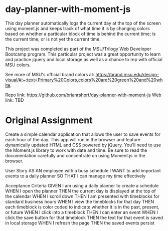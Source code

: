 # day-planner-with-moment-js
This day planner automatically logs the current day at the top of the screen using 
moment.js and keeps track of what time it is by changing colors based on whether a 
particular block of time is behind the current time; is the current time; or is not 
yet the current time.

This project was completed as part of the MSU/Trilogy Web Developer Bootcamp program. 
This particular project was a great opportunity to learn and practice jquery and 
local storage as well as a chance to rep with official MSU colors. 

See more of MSU's official brand colors at: https://brand.msu.edu/design-visual/#:~:text=Primary%20Colors,colors%20are%20green%20and%20white.

Repo link: https://github.com/brianrshort/day-planner-with-moment-js 
Web link: TBD


# Original Assignment
Create a simple calendar application that allows the user to save events for each hour of the day. This app will run in the browser and feature dynamically updated HTML and CSS powered by jQuery.
You'll need to use the Moment.js library to work with date and time. Be sure to read the documentation carefully and concentrate on using Moment.js in the browser.

User Story
AS AN employee with a busy schedule
I WANT to add important events to a daily planner
SO THAT I can manage my time effectively

Acceptance Criteria
GIVEN I am using a daily planner to create a schedule
WHEN I open the planner
THEN the current day is displayed at the top of the calendar
WHEN I scroll down
THEN I am presented with timeblocks for standard business hours
WHEN I view the timeblocks for that day
THEN each timeblock is color coded to indicate whether it is in the past, present, or future
WHEN I click into a timeblock
THEN I can enter an event
WHEN I click the save button for that timeblock
THEN the text for that event is saved in local storage
WHEN I refresh the page
THEN the saved events persist

